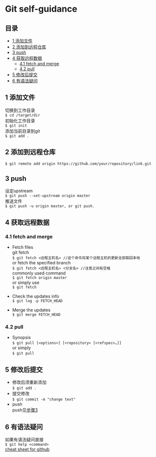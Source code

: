 # Git self-guidance  
## 目录  
* [1 添加文件](#1-添加文件)  
* [2 添加到远程仓库](#2-添加到远程仓库)  
* [3 push](#3-push)  
* [4 获取远程数据](#4-获取远程数据)  
    * [4.1 fetch and merge](#4.1-fetch-and-merge)  
    * [4.2 pull](#4.2-pull)  
* [5 修改后提交](#5-修改后提交)  
* [6 有语法疑问](#6-有语法疑问)

## 1 添加文件
切换到工作目录  
`$ cd /target/dir`  
初始化工作目录  
`$ git init`  
添加当前目录到git  
`$ git add .`  

## 2 添加到远程仓库
`$ git remote add origin https://github.com/your/repository/link.git`  

## 3 push 
设定upstream  
`$ git push --set-upstream origin master`  
推送文件  
`$ git push -u origin master, or git push.`  

## 4 获取远程数据
### 4.1 fetch and merge  
* Fetch files  
git fetch  
`$ git fetch <远程主机名> //这个命令将某个远程主机的更新全部取回本地`  
or fetch the specified branch  
`$ git fetch <远程主机名> <分支名> //注意之间有空格`  
commonly used command  
`$ git fetch origin master`  
or simply use  
`$ git fetch`  

* Check the updates info  
`$ git log -p FETCH_HEAD`  

* Merge the updates  
`$ git merge FETCH_HEAD`  

### 4.2 pull
* Synopsis  
`$ git pull [<options>] [<repository> [<refspec>…]]`  
or simply  
`$ git pull`  

## 5 修改后提交
* 修改后须重新添加  
`$ git add .`  
* 提交修改  
`$ git commit -m "change text"`  
* push  
push见[步骤3](#3-push)  
## 6 有语法疑问
如果有语法疑问直接  
`$ git help <command>`  
[cheat sheet for github](/docs/github-git-cheat-sheet.pdf)
